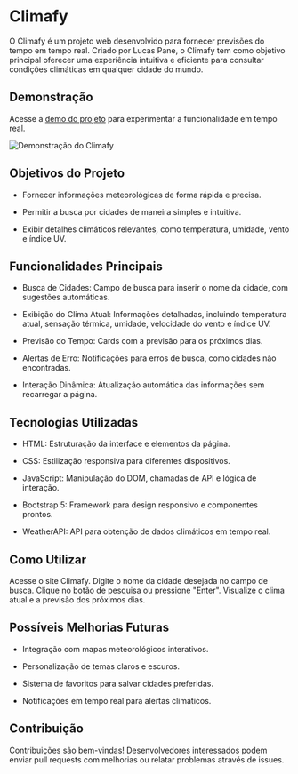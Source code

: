 # Climafy

O Climafy é um projeto web desenvolvido para fornecer previsões do tempo em tempo real. Criado por Lucas Pane, o Climafy tem como objetivo principal oferecer uma experiência intuitiva e eficiente para consultar condições climáticas em qualquer cidade do mundo.

## Demonstração

Acesse a [demo do projeto](https://lcspane.com/projetos/climafy) para experimentar a funcionalidade em tempo real.

![Demonstração do Climafy](https://i.imgur.com/TnVf3Yf.png)

## Objetivos do Projeto

- Fornecer informações meteorológicas de forma rápida e precisa.

- Permitir a busca por cidades de maneira simples e intuitiva.

- Exibir detalhes climáticos relevantes, como temperatura, umidade, vento e índice UV.

## Funcionalidades Principais

- Busca de Cidades: Campo de busca para inserir o nome da cidade, com sugestões automáticas.

- Exibição do Clima Atual: Informações detalhadas, incluindo temperatura atual, sensação térmica, umidade, velocidade do vento e índice UV.

- Previsão do Tempo: Cards com a previsão para os próximos dias.

- Alertas de Erro: Notificações para erros de busca, como cidades não encontradas.

- Interação Dinâmica: Atualização automática das informações sem recarregar a página.

## Tecnologias Utilizadas

- HTML: Estruturação da interface e elementos da página.

- CSS: Estilização responsiva para diferentes dispositivos.

- JavaScript: Manipulação do DOM, chamadas de API e lógica de interação.

- Bootstrap 5: Framework para design responsivo e componentes prontos.

- WeatherAPI: API para obtenção de dados climáticos em tempo real.

## Como Utilizar

Acesse o site Climafy. Digite o nome da cidade desejada no campo de busca. Clique no botão de pesquisa ou pressione "Enter". Visualize o clima atual e a previsão dos próximos dias.

## Possíveis Melhorias Futuras

- Integração com mapas meteorológicos interativos.

- Personalização de temas claros e escuros.

- Sistema de favoritos para salvar cidades preferidas.

- Notificações em tempo real para alertas climáticos.

## Contribuição

Contribuições são bem-vindas! Desenvolvedores interessados podem enviar pull requests com melhorias ou relatar problemas através de issues.